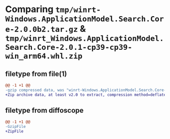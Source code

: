# Comparing `tmp/winrt-Windows.ApplicationModel.Search.Core-2.0.0b2.tar.gz` & `tmp/winrt_Windows.ApplicationModel.Search.Core-2.0.1-cp39-cp39-win_arm64.whl.zip`

## filetype from file(1)

```diff
@@ -1 +1 @@
-gzip compressed data, was "winrt-Windows.ApplicationModel.Search.Core-2.0.0b2.tar", last modified: Sat Dec  2 18:20:17 2023, max compression
+Zip archive data, at least v2.0 to extract, compression method=deflate
```

## filetype from diffoscope

```diff
@@ -1 +1 @@
-GzipFile
+ZipFile
```

